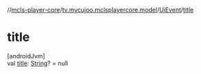//[mcls-player-core](../../../index.md)/[tv.mycujoo.mclsplayercore.model](../index.md)/[UiEvent](index.md)/[title](title.md)

# title

[androidJvm]\
val [title](title.md): [String](https://kotlinlang.org/api/latest/jvm/stdlib/kotlin/-string/index.html)? = null
